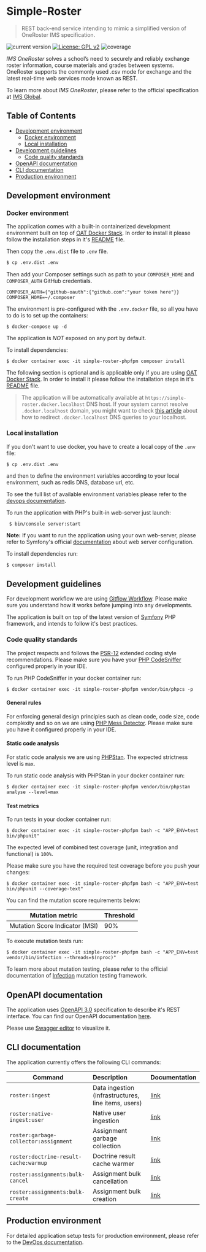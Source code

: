 # Simple-Roster

>REST back-end service intending to mimic a simplified version of OneRoster IMS specification.

![current version](https://img.shields.io/badge/version-2.0.0-green.svg)
[![License: GPL v2](https://img.shields.io/badge/License-GPL%20v2-blue.svg)](https://www.gnu.org/licenses/old-licenses/gpl-2.0.en.html)
![coverage](https://img.shields.io/badge/coverage-100%25-green.svg)

*IMS OneRoster* solves a school’s need to securely and reliably exchange roster information, course materials and grades between systems. 
OneRoster supports the commonly used .csv mode for exchange and the latest real-time web services mode known as REST.  

To learn more about *IMS OneRoster*, please refer to the official specification at [IMS Global](https://www.imsglobal.org/activity/onerosterlis).

## Table of Contents

- [Development environment](#development-environment)
    - [Docker environment](#docker-environment)
    - [Local installation](#local-installation)
- [Development guidelines](#development-guidelines)
    - [Code quality standards](#code-quality-standards)
- [OpenAPI documentation](#openapi-documentation)
- [CLI documentation](#cli-documentation)
- [Production environment](#production-environment)

## Development environment

### Docker environment

The application comes with a built-in containerized development environment built on top of [OAT Docker Stack](https://github.com/oat-sa/docker-stack). 
In order to install it please follow the installation steps in it's [README](https://github.com/oat-sa/docker-stack#installation) file.

Then copy the `.env.dist` file to `.env` file.

```bash
$ cp .env.dist .env
```

Then add your Composer settings such as path to your `COMPOSER_HOME` and `COMPOSER_AUTH` GitHub credentials.

```dotenv
COMPOSER_AUTH={"github-oauth":{"github.com":"your token here"}}
COMPOSER_HOME=~/.composer
```

The environment is pre-configured with the `.env.docker` file, so all you have to do is to set up the containers:

```shell script
$ docker-compose up -d
```

The application is *NOT* exposed on any port by default.

To install dependencies:

```shell script
$ docker container exec -it simple-roster-phpfpm composer install
```

The following section is optional and is applicable only if you are using [OAT Docker Stack](https://github.com/oat-sa/docker-stack).
In order to install it please follow the installation steps in it's [README](https://github.com/oat-sa/docker-stack#installation) file.

> The application will be automatically available at `https://simple-roster.docker.localhost` DNS host.
> If your system cannot resolve `.docker.localhost` domain, you might want to check [this article](https://github.com/oat-sa/docker-stack#how-to-redirect-dockerlocalhost-dns-queries-to-localhost) about how to redirect `.docker.localhost` DNS queries to your localhost.

### Local installation

If you don't want to use docker, you have to create a local copy of the `.env` file:

```bash
$ cp .env.dist .env
```

and then to define the environment variables according to your local environment, such as redis DNS, database url, etc. 

To see the full list of available environment variables please refer to the [devops documentation](docs/devops/devops-documentation.md).

To run the application with PHP's built-in web-server just launch:

```shell script
 $ bin/console server:start
```

**Note:** If you want to run the application using your own web-server, please refer to Symfony's official [documentation](https://symfony.com/doc/current/setup/web_server_configuration.html) about web server configuration.

To install dependencies run:

```shell script
$ composer install
```

## Development guidelines

For development workflow we are using [Gitflow Workflow](https://www.atlassian.com/git/tutorials/comparing-workflows/gitflow-workflow).
Please make sure you understand how it works before jumping into any developments.

The application is built on top of the latest version of [Symfony](https://symfony.com/) PHP framework, and intends to follow it's best practices.

### Code quality standards

The project respects and follows the [PSR-12](https://www.php-fig.org/psr/psr-12/) extended coding style recommendations.
Please make sure you have your [PHP CodeSniffer](https://github.com/squizlabs/PHP_CodeSniffer) configured properly in your IDE. 

To run PHP CodeSniffer in your docker container run:

```shell script
$ docker container exec -it simple-roster-phpfpm vendor/bin/phpcs -p
```

#### General rules

For enforcing general design principles such as clean code, code size, code complexity and so on we are using [PHP Mess Detector](https://phpmd.org/). 
Please make sure you have it configured properly in your IDE.

#### Static code analysis

For static code analysis we are using [PHPStan](https://github.com/phpstan/phpstan). The expected strictness level is `max`.

To run static code analysis with PHPStan in your docker container run:

```shell script
$ docker container exec -it simple-roster-phpfpm vendor/bin/phpstan analyse --level=max
```

#### Test metrics

To run tests in your docker container run:
```shell script
$ docker container exec -it simple-roster-phpfpm bash -c "APP_ENV=test bin/phpunit"
```

The expected level of combined test coverage (unit, integration and functional) is `100%`.

Please make sure you have the required test coverage before you push your changes:

 ```shell script
 $ docker container exec -it simple-roster-phpfpm bash -c "APP_ENV=test bin/phpunit --coverage-text"
 ```

You can find the mutation score requirements below:

| Mutation metric                | Threshold |
| -------------------------------| --------- |
| Mutation Score Indicator (MSI) | 90%       |

To execute mutation tests run:

```shell script
$ docker container exec -it simple-roster-phpfpm bash -c "APP_ENV=test vendor/bin/infection --threads=$(nproc)"
```

To learn more about mutation testing, please refer to the official documentation of [Infection](https://infection.github.io/) mutation testing framework.

## OpenAPI documentation

The application uses [OpenAPI 3.0](https://swagger.io/specification/) specification to describe it's REST interface.
You can find our OpenAPI documentation [here](openapi/api_v1.yml).

Please use [Swagger editor](https://editor.swagger.io/) to visualize it.

## CLI documentation

The application currently offers the following CLI commands:

| Command | Description | Documentation |
| ------------- |:-------------|:-------|
| `roster:ingest` | Data ingestion (infrastructures, line items, users) | [link](docs/cli/ingester-command.md) |
| `roster:native-ingest:user` | Native user ingestion | [link](docs/cli/native-user-ingester-command.md) |
| `roster:garbage-collector:assignment` | Assignment garbage collection | [link](docs/cli/assignment-garbage-collector-command.md) |
| `roster:doctrine-result-cache:warmup` | Doctrine result cache warmer | [link](docs/cli/doctrine-result-cache-warmer-command.md) | 
| `roster:assignments:bulk-cancel` | Assignment bulk cancellation | [link](docs/cli/assignment-bulk-cancellation-command.md) |
| `roster:assignments:bulk-create` | Assignment bulk creation | [link](docs/cli/assignment-bulk-creation-command.md) |

## Production environment

For detailed application setup tests for production environment, please refer to the [DevOps documentation](docs/devops/devops-documentation.md).
